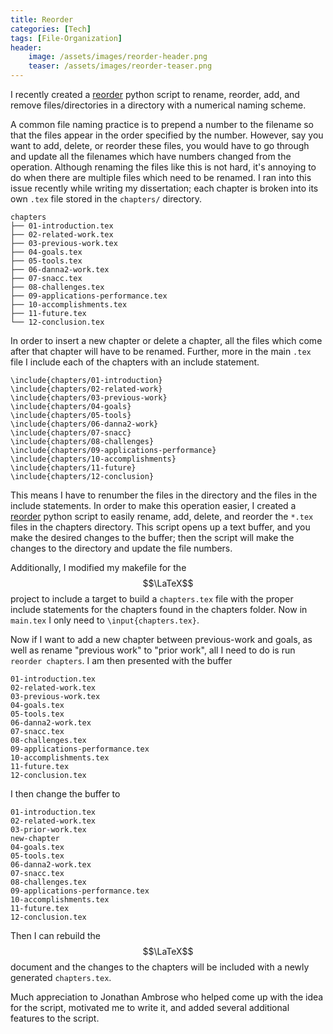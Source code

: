 ```yaml
---
title: Reorder
categories: [Tech]
tags: [File-Organization]
header:
    image: /assets/images/reorder-header.png
    teaser: /assets/images/reorder-teaser.png
---
```

I recently created a [reorder](https://github.com/Geekdude/reorder) python script to rename, reorder, add, and remove files/directories in a directory with a numerical naming scheme.

A common file naming practice is to prepend a number to the filename so that the files appear in the order specified by the number. However, say you want to add, delete, or reorder these files, you would have to go through and update all the filenames which have numbers changed from the operation. Although renaming the files like this is not hard, it's annoying to do when there are multiple files which need to be renamed. I ran into this issue recently while writing my dissertation; each chapter is broken into its own `.tex` file stored in the `chapters/` directory.

    chapters
    ├── 01-introduction.tex
    ├── 02-related-work.tex
    ├── 03-previous-work.tex
    ├── 04-goals.tex
    ├── 05-tools.tex
    ├── 06-danna2-work.tex
    ├── 07-snacc.tex
    ├── 08-challenges.tex
    ├── 09-applications-performance.tex
    ├── 10-accomplishments.tex
    ├── 11-future.tex
    └── 12-conclusion.tex

In order to insert a new chapter or delete a chapter, all the files which come after that chapter will have to be renamed. Further, more in the main `.tex` file I include each of the chapters with an include statement.

    \include{chapters/01-introduction}
    \include{chapters/02-related-work}
    \include{chapters/03-previous-work}
    \include{chapters/04-goals}
    \include{chapters/05-tools}
    \include{chapters/06-danna2-work}
    \include{chapters/07-snacc}
    \include{chapters/08-challenges}
    \include{chapters/09-applications-performance}
    \include{chapters/10-accomplishments}
    \include{chapters/11-future}
    \include{chapters/12-conclusion}

This means I have to renumber the files in the directory and the files in the include statements.
In order to make this operation easier, I created a [reorder](https://github.com/Geekdude/reorder) python script to easily rename, add, delete, and reorder the `*.tex` files in the chapters directory. This script opens up a text buffer, and you make the desired changes to the buffer; then the script will make the changes to the directory and update the file numbers.

Additionally, I modified my makefile for the $$\LaTeX$$ project to include a target to build a `chapters.tex` file with the proper include statements for the chapters found in the chapters folder. Now in `main.tex` I only need to `\input{chapters.tex}`.

Now if I want to add a new chapter between previous-work and goals, as well as rename "previous work" to "prior work", all I need to do is run `reorder chapters`. I am then presented with the buffer

    01-introduction.tex
    02-related-work.tex
    03-previous-work.tex
    04-goals.tex
    05-tools.tex
    06-danna2-work.tex
    07-snacc.tex
    08-challenges.tex
    09-applications-performance.tex
    10-accomplishments.tex
    11-future.tex
    12-conclusion.tex

I then change the buffer to 

    01-introduction.tex
    02-related-work.tex
    03-prior-work.tex
    new-chapter
    04-goals.tex
    05-tools.tex
    06-danna2-work.tex
    07-snacc.tex
    08-challenges.tex
    09-applications-performance.tex
    10-accomplishments.tex
    11-future.tex
    12-conclusion.tex

Then I can rebuild the $$\LaTeX$$ document and the changes to the chapters will be included with a newly generated `chapters.tex`.

Much appreciation to Jonathan Ambrose who helped come up with the idea for the script, motivated me to write it, and added several additional features to the script.

